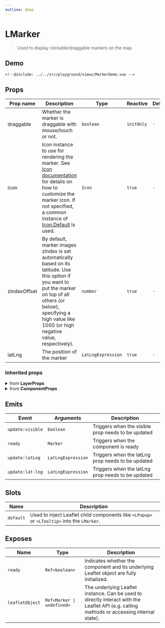```yaml
---
outline: deep
---
```


# LMarker

> Used to display clickable/draggable markers on the map.

## Demo

<script>
import "leaflet/dist/leaflet.css";
</script>

<div class="demo">
    <MarkerDemo />
</div>

```vue{5,15}
<!--@include: ../../src/playground/views/MarkerDemo.vue -->
```

## Props

| Prop name | Description | Type | Reactive | Default | Required |
| --- | --- | --- | --- | --- | --- |
| draggable | Whether the marker is draggable with mouse/touch or not. | `boolean` | `initOnly` | `-` | `false` |
| icon | Icon instance to use for rendering the marker. See [Icon documentation](/components/l-icon.html) for details on how to customize the marker icon. If not specified, a common instance of [Icon.Default](https://leafletjs.com/reference-2.0.0.html#icon-default) is used. | `Icon` | `true` | `-` | `false` |
| zIndexOffset | By default, marker images zIndex is set automatically based on its latitude. Use this option if you want to put the marker on top of all others (or below), specifying a high value like 1000 (or high negative value, respectively). | `number` | `true` | `-` | `false` |
| latLng | The position of the marker | `LatLngExpression` | `true` | `-` | `true` |

### Inherited props
<details>
<summary>from <strong>LayerProps</strong></summary>

| Prop name | Description | Type | Reactive | Default | Required |
| --- | --- | --- | --- | --- | --- |
| visible | - | `boolean` | `true` | `-` | `false` |
| layerType | - | `LayerType` | `true` | `-` | `false` |
| name | - | `string` | `true` | `-` | `false` |
| attribution | String to be shown in the attribution control, e.g. "© OpenStreetMap contributors". It describes the layer data and is often a legal obligation towards copyright holders and tile providers. | `string` | `true` | `-` | `false` |
| pane | By default, the layer will be added to the map's [overlay pane](https://leafletjs.com/reference-2.0.0.html#map-overlaypane). Overriding this option will cause the layer to be placed on another pane by default. Not effective if the renderer option is set (the renderer option will override the pane option). | `string` | `initOnly` | `-` | `false` |

</details>

<details>
<summary>from <strong>ComponentProps</strong></summary>

| Prop name | Description | Type | Reactive | Default | Required |
| --- | --- | --- | --- | --- | --- |
| options | Leaflet options to pass to the component constructor. | `T` | `initOnly` | `-` | `false` |

</details>

## Emits

| Event | Arguments | Description |
| --- | --- | --- |
| `update:visible` | `boolean` | Triggers when the visible prop needs to be updated |
| `ready` | `Marker` | Triggers when the component is ready |
| `update:latLng` | `LatLngExpression` | Triggers when the latLng prop needs to be updated |
| `update:lat-lng` | `LatLngExpression` | Triggers when the latLng prop needs to be updated |

## Slots

| Name | Description |
| --- | --- |
| `default` | Used to inject Leaflet child components like `<LPopup>` or `<LTooltip>` into the `LMarker`. |

## Exposes

| Name | Type | Description |
| --- | --- | --- |
| `ready` | `Ref<boolean>` | Indicates whether the component and its underlying Leaflet object are fully initialized. |
| `leafletObject` | `Ref<Marker \| undefined>` | The underlying Leaflet instance. Can be used to directly interact with the Leaflet API (e.g. calling methods or accessing internal state). |

